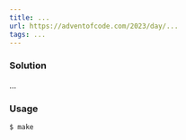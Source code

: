 ```yaml
---
title: ...
url: https://adventofcode.com/2023/day/...
tags: ...
---
```


### Solution
...

### Usage
```
$ make
```
